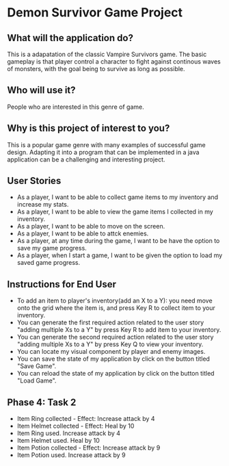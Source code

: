 # Demon Survivor Game Project

## What will the application do?
This is a adapatation of the classic Vampire Survivors game. The basic gameplay is that player control a character to fight against continous waves of monsters, with the goal being to survive as long as possible.
## Who will use it?
People who are interested in this genre of game.
## Why is this project of interest to you?
This is a popular game genre with many examples of successful game design. Adapting it into a program that can be implemented in a java application can be a challenging and interesting project.

## User Stories
- As a player, I want to be able to collect game items to my inventory and increase my stats.
- As a player, I want to be able to view the game items I collected in my inventory.
- As a player, I want to be able to move on the screen.
- As a player, I want to be able to attck enemies.
- As a player, at any time during the game, I want to be have the option to save my game progress.
- As a player, when I start a game, I want to be given the option to load my saved game progress.

## Instructions for End User
- To add an item to player's inventory(add an X to a Y): you need move onto the grid where the item is, and press Key R to collect item to your inventory.
- You can generate the first required action related to the user story "adding multiple Xs to a Y" by press Key R to add item to your inventory.
- You can generate the second required action related to the user story "adding multiple Xs to a Y" by press Key Q to view your inventory.
- You can locate my visual component by player and enemy images.
- You can save the state of my application by click on the button titled "Save Game".
- You can reload the state of my application by click on the button titled "Load Game".

## Phase 4: Task 2
- Item Ring collected - Effect: Increase attack by 4
- Item Helmet collected - Effect: Heal by 10
- Item Ring used. Increase attack by 4
- Item Helmet used. Heal by 10
- Item Potion collected - Effect: Increase attack by 9
- Item Potion used. Increase attack by 9